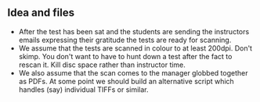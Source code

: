 ## Idea and files
* After the test has been sat and the students are sending the instructors emails expressing their gratitude the tests are ready for scanning.
* We assume that the tests are scanned in colour to at least 200dpi. Don't skimp. You don't want to have to hunt down a test after the fact to rescan it. Kill disc space rather than instructor time.
* We also assume that the scan comes to the manager globbed together as PDFs. At some point we should build an alternative script which handles (say) individual TIFFs or similar.
